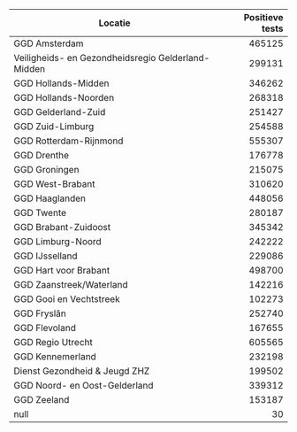 | Locatie | Positieve tests |
|---------|----------------:|
| GGD Amsterdam                            | 465125 |
| Veiligheids- en Gezondheidsregio Gelderland-Midden | 299131 |
| GGD Hollands-Midden                      | 346262 |
| GGD Hollands-Noorden                     | 268318 |
| GGD Gelderland-Zuid                      | 251427 |
| GGD Zuid-Limburg                         | 254588 |
| GGD Rotterdam-Rijnmond                   | 555307 |
| GGD Drenthe                              | 176778 |
| GGD Groningen                            | 215075 |
| GGD West-Brabant                         | 310620 |
| GGD Haaglanden                           | 448056 |
| GGD Twente                               | 280187 |
| GGD Brabant-Zuidoost                     | 345342 |
| GGD Limburg-Noord                        | 242222 |
| GGD IJsselland                           | 229086 |
| GGD Hart voor Brabant                    | 498700 |
| GGD Zaanstreek/Waterland                 | 142216 |
| GGD Gooi en Vechtstreek                  | 102273 |
| GGD Fryslân                              | 252740 |
| GGD Flevoland                            | 167655 |
| GGD Regio Utrecht                        | 605565 |
| GGD Kennemerland                         | 232198 |
| Dienst Gezondheid & Jeugd ZHZ            | 199502 |
| GGD Noord- en Oost-Gelderland            | 339312 |
| GGD Zeeland                              | 153187 |
| null                                     |    30 |
